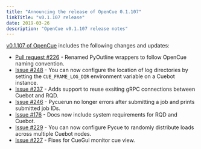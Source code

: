 ```yaml
---
title: "Announcing the release of OpenCue 0.1.107"
linkTitle: "v0.1.107 release"
date: 2019-03-26
description: "OpenCue v0.1.107 release notes"
---
```


[v0.1.107 of OpenCue](https://github.com/imageworks/OpenCue/releases/tag/v0.1.107)
includes the following changes and updates:

*   [Pull request #226](https://github.com/imageworks/OpenCue/pull/250) - 
    Renamed PyOutline wrappers to follow OpenCue naming convention.
*   [Issue #248](https://github.com/imageworks/OpenCue/issues/248) -
    You can now configure the location of log directories by setting the `CUE_FRAME_LOG_DIR` environment
    variable on a Cuebot instance.
*   [Issue #237](https://github.com/imageworks/OpenCue/issues/237) - 
    Adds support to reuse exsiting gRPC connections between Cuebot and RQD.
*   [Issue #246](https://github.com/imageworks/OpenCue/issues/246) -
    Pycuerun no longer errors after submitting a job and prints submitted job IDs.
*   [Issue #176](https://github.com/imageworks/OpenCue/issues/176) -
    Docs now include system requirements for RQD and Cuebot.
*   [Issue #229](https://github.com/imageworks/OpenCue/issues/229) -
    You can now configure Pycue to randomly distribute loads across multiple Cuebot nodes.
*   [Issue #227](https://github.com/imageworks/OpenCue/issues/227) - 
    Fixes for CueGui monitor cue view.
